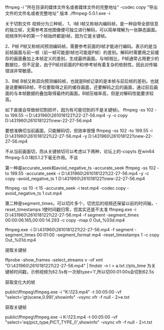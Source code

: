 ffmpeg -i "所在目录的媒体文件名或者媒体文件的完整地址" -codec copy "导出文件的文件名或者完整地址"
版本
./ffmpeg-5.0.1.exe -i


关于切割文件
视频分为三种帧，
1、I帧
I帧又称帧内编码帧，是一种自带全部信息的独立帧，无需参考其他图像便可独立进行解码，可以简单理解为一张静态画面。视频序列中的第一个帧始终都是I帧，因为它是关键帧。

2、P帧
P帧又称帧间预测编码帧，需要参考前面的I帧才能进行编码。表示的是当前帧画面与前一帧（前一帧可能是I帧也可能是P帧）的差别。解码时需要用之前缓存的画面叠加上本帧定义的差别，生成最终画面。与I帧相比，P帧通常占用更少的数据位，但不足是，由于P帧对前面的P和I参考帧有着复杂的依耐性，因此对传输错误非常敏感。

3、B帧
B帧又称双向预测编码帧，也就是B帧记录的是本帧与前后帧的差别。也就是说要解码B帧，不仅要取得之前的缓存画面，还要解码之后的画面，通过前后画面的与本帧数据的叠加取得最终的画面。B帧压缩率高，但是对解码性能要求较高。

如下直接会导致帧切割损坏，因为有可能切到的不是关键帧i。
ffmpeg -ss 102 -to 199.55 -i D:\431960\2610181221\22-27-56.mp4 -y  -c copy  D:\431960\2610181221\new-22-27-56.mp4

要想准确切当前画面，只能解码切，但效率很慢
ffmpeg -ss 102 -to 199.55 -i D:\431960\2610181221\22-27-56.mp4 -y D:\431960\2610181221\new-22-27-56.mp4


不从当前画面切，而从关键帧切可以考虑以下两种，论坛上的-copyts 在win64 ffmpeg-5.0.1和5.1.2下毫无作用。不谈

第一种是accurate_seek和avoid_negative_ts
-accurate_seek
ffmpeg -ss 102 -to 199.55  -accurate_seek -i D:\431960\2610181221\22-27-56.mp4 -y  -c copy -avoid_negative_ts 1 D:\431960\2610181221\new-22-27-56.mp4

ffmpeg -ss 10 -t 15 -accurate_seek -i test.mp4 -codec copy -avoid_negative_ts 1 cut.mp4

第二种是segment_times，可以切片多个，切完后的视频还保留以前的时间轴，-reset_timestamps 1使时间戳归零，但其实还是不太准
ffmpeg.exe -i D:\431960\2610181221\22-27-56.mp4 -f segment -segment_times 00:00:06.165,00:00:14.293 -c copy -map 0 Out_%03d.mp4

ffmpeg.exe -i D:\431960\2610181221\22-27-56.mp4 -f segment -segment_times 00:01:00 -segment_format mp4 -reset_timestamps 1 -c copy  Out_%01d.mp4

提取关键帧

ffprobe -show_frames -select_streams v -of xml "D:\431960\2610181221\22-27-56.mp4" | findstr -n I > a.txt
//pts_time 为关键帧时间戳，示例视频为62.5s有一次帧type='I',所以切00:01:00s会切到62.5s


获取变化大的帧

 public\ffmpeg\ffmpeg.exe -i "K:\123.mp4" -t 00:05:00 -vf "select='gt(scene\,0.99)',showinfo" -vsync vfr -f null - 2>e.txt


获取关键帧

 public\ffmpeg\ffmpeg.exe -i K:\123.mp4 -t 00:05:00 -vf "select='eq(pict_type,PICT_TYPE_I)',showinfo" -vsync vfr -f null -  2>t.txt








 